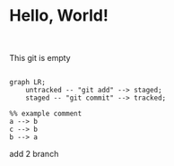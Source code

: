# Hello, World!

<br>

This git is empty

```mermaid

graph LR;
    untracked -- "git add" --> staged;
    staged -- "git commit" --> tracked;

%% example comment
a --> b
c --> b
b --> a

```

add 2 branch

